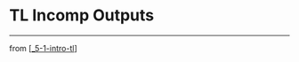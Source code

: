 # TL Incomp Outputs

---
from [[_5-1-intro-tl]]

[//begin]: # "Autogenerated link references for markdown compatibility"
[_5-1-intro-tl]: _5-1-intro-tl.md "Intro TL"
[//end]: # "Autogenerated link references"